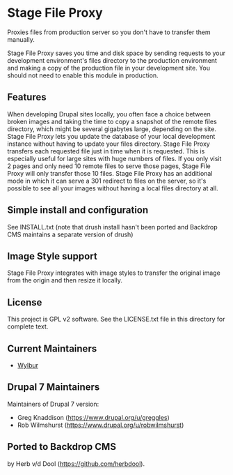 # Stage File Proxy

Proxies files from production server so you don't have to transfer them manually.

Stage File Proxy saves you time and disk space by sending requests to your development environment's files directory to the production environment and making a copy of the production file in your development site. You should not need to enable this module in production.

## Features

When developing Drupal sites locally, you often face a choice between broken images and taking the time to copy a snapshot of the remote files directory, which might be several gigabytes large, depending on the site. Stage File Proxy lets you update the database of your local development instance without having to update your files directory. Stage File Proxy transfers each requested file just in time when it is requested. This is especially useful for large sites with huge numbers of files. If you only visit 2 pages and only need 10 remote files to serve those pages, Stage File Proxy will only transfer those 10 files. Stage File Proxy has an additional mode in which it can serve a 301 redirect to files on the server, so it's possible to see all your images without having a local files directory at all.

## Simple install and configuration

See INSTALL.txt (note that drush install hasn't been ported and Backdrop CMS maintains a separate version of drush)

## Image Style support

Stage File Proxy integrates with image styles to transfer the original image from the origin and then resize it locally.

## License

This project is GPL v2 software. See the LICENSE.txt file in this directory for complete text.

## Current Maintainers

- [Wylbur](https://github.com/wylbur)

## Drupal 7 Maintainers

Maintainers of Drupal 7 version:

* Greg Knaddison (https://www.drupal.org/u/greggles)
* Rob Wilmshurst (https://www.drupal.org/u/robwilmshurst)

## Ported to Backdrop CMS 

by Herb v/d Dool (https://github.com/herbdool).
